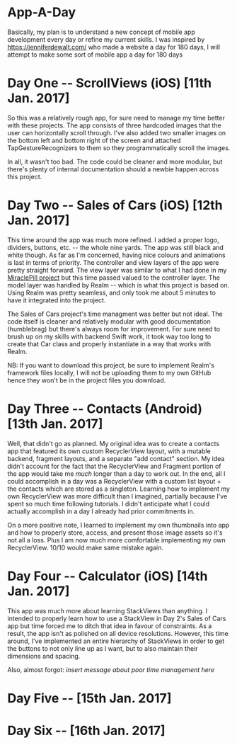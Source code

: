 # App-A-Day
Basically, my plan is to understand a new concept of mobile app development every day or refine my current
skills. I was inspired by https://jenniferdewalt.com/ who made a website a day for 180 days, I will attempt to make some sort of mobile app a day for 180 days

# Day One -- ScrollViews (iOS) [11th Jan. 2017]
So this was a relatively rough app, for sure need to manage my time better with these projects. The app consists of three hardcoded images that the user can horizontally scroll through. I've also added two smaller images on the bottom left and bottom right of the screen and attached TapGestureRecognizers to them so they programmatically scroll the images. 

In all, it wasn't too bad. The code could be cleaner and more modular, but there's plenty of internal documentation should a newbie happen across this project. 

# Day Two -- Sales of Cars (iOS) [12th Jan. 2017]
This time around the app was much more refined. I added a proper logo, dividers, buttons, etc. -- the whole nine yards. The app was still black and white though. As far as I'm concerned, having nice colours and animations is last in terms of priority. The controller and view layers of the app were pretty straight forward. The view layer was similar to what I had done in my [MiraclePill project](https://github.com/MinuraIddamalgoda/MiraclePill) but this time passed valued to the controller layer. The model layer was handled by Realm -- which is what this project is based on. Using Realm was pretty seamless, and only took me about 5 minutes to have it integrated into the project. 

The Sales of Cars project's time managment was better but not ideal. The code itself is cleaner and relatively modular with good documentation (humblebrag) but there's always room for improvement. For sure need to brush up on my skills with backend Swift work, it took way too long to create that Car class and properly instantiate in a way that works with Realm. 

NB: If you want to download this project, be sure to implement Realm's framework files locally, I will not be uploading them to my own GitHub hence they won't be in the project files you download. 

# Day Three -- Contacts (Android) [13th Jan. 2017]
Well, that didn't go as planned. My original idea was to create a contacts app that featured its own custom RecyclerView layout, with a mutable backend, fragment layouts, and a separate "add contact" section. My idea didn't account for the fact that the RecyclerView and Fragment portion of the app would take me _much_ longer than a day to work out. In the end, all I could accomplish in a day was a RecyclerView with a custom list layout + the contacts which are stored as a singleton. Learning how to implement my own RecyclerView was more difficult than I imagined, partially because I've spent so much time following tutorials. I didn't anticipate what I could actually accomplish in a day I already had prior commitments in. 

On a more positive note, I learned to implement my own thumbnails into app and how to properly store, access, and present those image assets so it's not all a loss. Plus I am now much more comfortable implementing my own RecyclerView. 10/10 would make same mistake again. 

# Day Four -- Calculator (iOS) [14th Jan. 2017] 
This app was much more about learning StackViews than anything. I intended to properly learn how to use a StackView in Day 2's Sales of Cars app but time forced me to ditch that idea in favour of constraints. As a result, the app isn't as polished on all device resolutions. However, this time around, I've implemented an entire hierarchy of StackViews in order to get the buttons to not only line up as I want, but to also maintain their dimensions and spacing. 

Also, almost forgot: _insert message about poor time management here_ 

# Day Five -- [15th Jan. 2017]

# Day Six -- [16th Jan. 2017]
